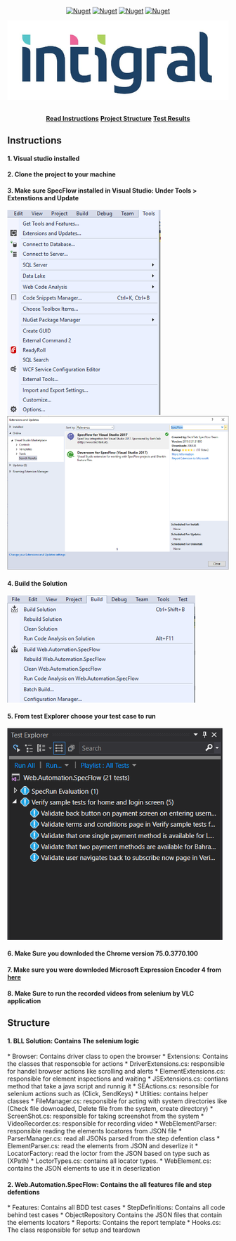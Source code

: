 
<!-- PROJECT SHIELDS -->
<p align="center">
    <a href="https://specflow.org/" alt="SpecFlow">
        <img alt="Nuget" src="https://img.shields.io/nuget/dt/SpecFlow.svg?label=SpecFlow&logo=SpecFlow"></a>   
  <a href="https://www.seleniumhq.org/.org" alt="Selenium">
        <img alt="Nuget" src="https://img.shields.io/nuget/v/selenium.webdriver.svg"></a>
  <a href="https://fluentAssertions.com" alt="FluentAssertions">
        <img alt="Nuget" src="https://img.shields.io/nuget/dt/FluentAssertions.svg?label=FluentAssertions&logo=FluentAssertions"></a>
  <a href="https://nunit.org" alt="NUnit">
        <img alt="Nuget" src="https://img.shields.io/nuget/dt/NUnit.svg?label=NUnit&logo=NUnit"></a>
</p>

<p align="center">
  <a href="https://github.com/mahmoudazaid/Integral">
    <img src="images/Logo.jpg" alt="Logo">
  </a>
    
  <p align="center">
    <br />
    <a href="#instructions"><strong>Read Instructions</strong></a>
    <a href="#structure"><strong>Project Structure</strong></a>
    <a href="https://github.com/mahmoudazaid/Integral/tree/master/TestResults"><strong>Test Results</strong></a>    
    <br />    
  </p>
</p>


## Instructions
<h4> 1. Visual studio installed</h4>
<h4> 2. Clone the project to your machine</h4>
<h4> 3. Make sure SpecFlow installed in Visual Studio: Under Tools > Extenstions and Update</h4>
<img src="images/Extensions.png">
<img src="images/specflow.png">
<h4>4. Build the Solution</h4>
<img src="images/build.png">
<h4>5. From test Explorer choose your test case to run</h4>
<img src="images/TestExplorer.png">
<h4>6. Make Sure you downloded the Chrome version 75.0.3770.100 </h4>
<h4>7. Make sure you were downloded Microsoft Expression Encoder 4 from <a href="https://www.microsoft.com/en-sa/download/details.aspx?id=18974">here</a>
 </h4>
 <h4>8. Make Sure to run the recorded videos from selenium by VLC application</h4>

## Structure 
<h4>1. BLL Solution: Contains The selenium logic</h4>
* Browser: Contains driver class to open the browser
    * Extensions: Contains the classes that responsoble for actions
        * DriverExtensions.cs: responsible for handel browser actions like scrolling and alerts
        * ElementExtensions.cs: responsible for element inspections and waiting
        * JSExtensions.cs: contians method that take a java script and runnig it
        * SEActions.cs: resonsible for selenium actions such as (Click, SendKeys)
    * Utlities: contains helper classes
    * FileManager.cs: responsible for acting with system directories like (Check file downoaded, Delete file from the system, create directory)
    * ScreenShot.cs: responsible for taking screenshot from the system
    * VideoRecorder.cs: responsible for recording video
   * WebElementParser: responsible reading the elements locatores from JSON file
    * ParserManager.cs: read all JSONs parsed from the step defention class
    * ElementParser.cs: read the elements from JSON and deserlize it
    * LocatorFactory: read the loctor from the JSON based on type such as (XPath)
    * LoctorTypes.cs: contains all locator types.
    * WebElement.cs: contains the JSON elements to use it in deserlization
   
<h4>2. Web.Automation.SpecFlow: Contains the all features file and step defentions</h4>
    * Features: Contains all BDD test cases
    * StepDefinitions: Contains all code behind test cases
    * ObjectRepository Contains the JSON files that contain the elements locators 
    * Reports: Contains the report template
    * Hooks.cs: The class responsible for setup and teardown 
